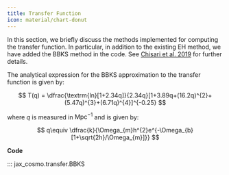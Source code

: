 ```yaml
---
title: Transfer Function
icon: material/chart-donut
---
```

In this section, we briefly discuss the methods implemented for computing the transfer function. In particular, in addition to the existing EH method, we have added the BBKS method in the code. See [Chisari et al. 2019](https://arxiv.org/abs/1812.05995) for further details.

The analytical expression for the BBKS approximation to the transfer function is given by:

$$
T(q) = \dfrac{\textrm{ln}[1+2.34q]}{2.34q}[1+3.89q+(16.2q)^{2}+(5.47q)^{3}+(6.71q)^{4}]^{-0.25}
$$

where $q$ is measured in $\textrm{Mpc}^{-1}$ and is given by:

$$
q\equiv \dfrac{k}{\Omega_{m}h^{2}e^{-\Omega_{b}[1+\sqrt{2h}/\Omega_{m}]}}
$$

**Code**

::: jax_cosmo.transfer.BBKS